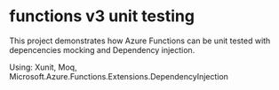 # functions v3 unit testing


This project demonstrates how Azure Functions can be unit tested with depencencies mocking and Dependency injection.

Using: Xunit, Moq, Microsoft.Azure.Functions.Extensions.DependencyInjection
